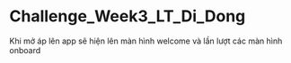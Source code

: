 # Challenge_Week3_LT_Di_Dong

Khi mở áp lên app sẽ hiện lên màn hình welcome và lần lượt các màn hình onboard
